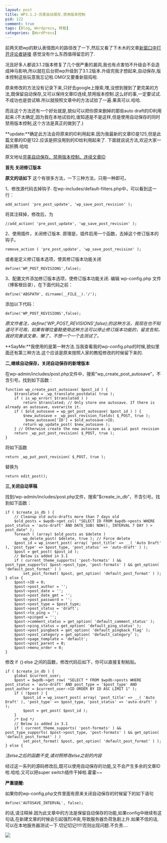 ```yaml
--- 
layout: post
title: WP3.1.2-完美自动保存,禁用版本控制
pid: 122
comment: true
tags: [Blog, Wordpress, 转载]
categories: [WordPress]
---
```

前两天把wp的默认表情图片的路径改了一下,然后又看了下木木的文章[新窗口中打开评论者链接](http://immmmm.com/jquery-notes-open-comment-link-new-window.html) 感觉没有什么东西值得留恋的了.

况且好多人都说3.1.2版本修复了几个很严重的漏洞,我也有点害怕不升级会不会造成神马影响,所以就在后台把wp升级到了3.1.2版本.升级完我才想起来,自动保存,版本控制这些玩意我忘记啦.OMG!又要重新鼓捣啦.

原来修改的方法没有记录下来,只好去google上搜索,嘿,没想到搜到了更完美的方法,既保留自动保存,又可以保持文章ID连续,禁用版本控制.这么好的事,一定要试试.不成功也是尝试嘛.所以就按照文章中的方法试验了一遍.果真可以.哈哈.

而且这个方法还有一个好处就是,貌似可以把你原来删掉的那些auto draft的ID利用起来.(不太确定,因为我在本地试验的,谁知道是不是这样,但是使用自动保存的同时禁用版本控制,这个方法是真正的做到了.)

**update:**确定此方法会将原来的ID利用起来.因为我最新的文章ID是125,但是此篇文章的ID是122.应该是把没用到的ID给利用起来了.
下面就说说方法,欢迎大家一起折腾.哈哈

原文地址[完美自动保存、禁用版本控制、连续文章ID](http://www.jiechic.com/archives/perfect-auto-save-disable-version-control-continuous-article-id.html)

**首先 关闭修订版本**

**原文的话如下**
这个有很多方法，一下三种方法，只用一种即可。

1、修改源代码去掉钩子.
在wp-includes/default-filters.php中，可以看到这一行：

    add_action( 'pre_post_update', 'wp_save_post_revision' );
    
将其注释掉，修改后，为

    //add_action( 'pre_post_update', 'wp_save_post_revision' );
    
2、使用插件，关闭修订版本.
原理是，插件启用一个函数，去掉这个修订版本的钩子。

    remove_action ( 'pre_post_update', 'wp_save_post_revision' );
    
或者是定义修订版本选项，使其修订版本功能关闭

    define('WP_POST_REVISIONS',false);
    
3、配置文件添加修订版本选项，使修订版本功能关闭.
编辑 wp-config.php 文件（博客根目录），在下面代码之前：

    define('ABSPATH', dirname(__FILE__).'/');
    
添加以下代码：

    define('WP_POST_REVISIONS',false);
    
*原文作者注，define('WP\_POST\_REVISIONS',false);的这种方法，我现在也不知道可不可用，如果有哪位童鞋使用这种方法可以停止修订版本功能的，留言告知，我好完善该文章，懒了，不想一个一个去测试了。*

**SayMe:**我使用的是第一种方法.当我查看我的wp-config.php的时候,貌似里面还有第三种方法.这个应该是原来按照人家的教程修改的时候留下来的.

**二,继续自动保存，关闭自动保存的新增版本**

在wp-admin/includes/post.php文件中，搜索”wp\_create\_post\_autosave”，不含引号。找到如下函数：

    function wp_create_post_autosave( $post_id ) {
        $translated = _wp_translate_postdata( true );
        if ( is_wp_error( $translated ) )
            return $translated; // Only store one autosave. If there is already an autosave, overwrite it.
        if ( $old_autosave = wp_get_post_autosave( $post_id ) ) {
            $new_autosave = _wp_post_revision_fields( $_POST, true );
             $new_autosave['ID'] = $old_autosave->ID;
            return wp_update_post( $new_autosave );
        } // Otherwise create the new autosave as a special post revision
        return _wp_put_post_revision( $_POST, true );
    }
将如下函数

    return _wp_put_post_revision( $_POST, true );
替换为

    return edit_post();

**三,关闭自动草稿**

找到/wp-admin/includes/post.php文件，搜索”$create\_in\_db”，不含引号。找到如下函数：

    if ( $create_in_db ) {
        // Cleanup old auto-drafts more than 7 days old
        $old_posts = $wpdb->get_col( "SELECT ID FROM $wpdb->posts WHERE post_status = 'auto-draft' AND DATE_SUB( NOW(), INTERVAL 7 DAY ) > post_date" );
        foreach ( (array) $old_posts as $delete )
            wp_delete_post( $delete, true ); // Force delete
        $post_id = wp_insert_post( array( 'post_title' => __( 'Auto Draft' ), 'post_type' => $post_type, 'post_status' => 'auto-draft' ) );
        $post = get_post( $post_id );
        // Below is added in 3.1
        if ( current_theme_supports( 'post-formats' ) && post_type_supports( $post->post_type, 'post-formats' ) && get_option( 'default_post_format' ) )
            set_post_format( $post, get_option( 'default_post_format' ) );
    } else {
        $post->ID = 0;
        $post->post_author = '';
        $post->post_date = '';
        $post->post_date_gmt = '';
        $post->post_password = '';
        $post->post_type = $post_type;
        $post->post_status = 'draft';
        $post->to_ping = '';
        $post->pinged = '';
        $post->comment_status = get_option( 'default_comment_status' );
        $post->ping_status = get_option( 'default_ping_status' );
        $post->post_pingback = get_option( 'default_pingback_flag' );
        $post->post_category = get_option( 'default_category' );
        $post->page_template = 'default';
        $post->post_parent = 0;
        $post->menu_order = 0;
    }
修改 if ｛｝else 之间的函数，修改代码后如下，你可以直接复制粘贴。

    if ( $create_in_db ) {
        global $current_user;
        $post = $wpdb->get_row( "SELECT * FROM $wpdb->posts WHERE post_status = 'auto-draft' AND post_type = '$post_type' AND post_author = $current_user->ID ORDER BY ID ASC LIMIT 1" );
        if ( !$post ) {
            $post_id = wp_insert_post( array( 'post_title' => __( 'Auto Draft' ), 'post_type' => $post_type, 'post_status' => 'auto-draft' ) );
            $post = get_post( $post_id );
        }
        /* End */
        // Below is added in 3.1
        if ( current_theme_supports( 'post-formats' ) && post_type_supports( $post->post_type, 'post-formats' ) && get_option( 'default_post_format' ) )
            set_post_format( $post, get_option( 'default_post_format' ) );
    } else {

*注else之后的函数不变,请对照修改else之前的内容*

经过这一系列的源码修改后,既可以使用自动保存的功能,又不会产生多余的文章ID啦.哈哈.又可以把super switch插件干掉啦.霍霍~~

**严重提醒:**

如果你的wp-config.php文件里面有原来关闭自动保存的时候留下的如下语句

    define('AUTOSAVE_INTERVAL', false);
的话,请注释掉.因为此文章中的方法是保留自动保存的功能,如果config中继续有这句话,在新建文章的时候会引起强烈冲突,导致服务器负荷急剧上升.如果不信的话,可以在本地服务器测试一下.切记切记!!!!!否则出现问题.不负责....

![](http://i.imgur.com/fViez.png)
